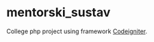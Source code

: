 # mentorski_sustav
College php project using framework [Codeigniter](https://www.codeigniter.com/).

